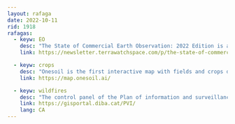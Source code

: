 ```yaml
---
layout: rafaga
date: 2022-10-11
rid: 1918
rafagas:
  - keyw: EO
    desc: "The State of Commercial Earth Observation: 2022 Edition is a highly personal report that seeks to demystify the multibillion-dollar market for Earth observation products"
    link: https://newsletter.terrawatchspace.com/p/the-state-of-commercial-earth-observation

  - keyw: crops
    desc: "Onesoil is the first interactive map with fields and crops detected by AI to gain insight into global agriculture and show insights into local trends"
    link: https://map.onesoil.ai/

  - keyw: wildfires
    desc: "The control panel of the Plan of information and surveillance against wildfires of the Diputació de Barcelona incorporates the data taken by 93 mobile units and improves with automation for daily updating"
    link: https://gisportal.diba.cat/PVI/
    lang: CA
---
```

